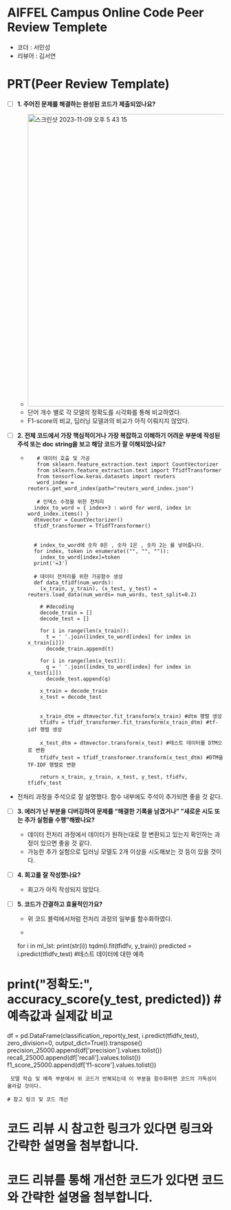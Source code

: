 # AIFFEL Campus Online Code Peer Review Templete
- 코더 : 서민성
- 리뷰어 : 김서연


# PRT(Peer Review Template)
- [ ]  **1. 주어진 문제를 해결하는 완성된 코드가 제출되었나요?**
    - <img width="680" alt="스크린샷 2023-11-09 오후 5 43 15" src="https://github.com/minsung6333/AIFFEL_Quest/assets/112914475/fb62f91c-6536-44dd-8e41-f0b2763816b4">
    - 단어 개수 별로 각 모델의 정확도를 시각화를 통해 비교하였다.
    - F1-score의 비교, 딥러닝 모델과의 비교가 아직 이뤄지지 않았다.
    
- [ ]  **2. 전체 코드에서 가장 핵심적이거나 가장 복잡하고 이해하기 어려운 부분에 작성된 
주석 또는 doc string을 보고 해당 코드가 잘 이해되었나요?**
    - ```python3
         # 데이터 호출 및 가공
         from sklearn.feature_extraction.text import CountVectorizer
         from sklearn.feature_extraction.text import TfidfTransformer
         from tensorflow.keras.datasets import reuters
         word_index = reuters.get_word_index(path="reuters_word_index.json")
        
         # 인덱스 수정을 위한 전처리
        index_to_word = { index+3 : word for word, index in word_index.items() }
        dtmvector = CountVectorizer()
        tfidf_transformer = TfidfTransformer()
        
        
        # index_to_word에 숫자 0은 , 숫자 1은 , 숫자 2는 를 넣어줍니다.
        for index, token in enumerate(("", "", "")):
          index_to_word[index]=token
        print('=3')
        
        # 데이터 전처리를 위한 가공함수 생성
        def data_tfidf(num_words):
          (x_train, y_train), (x_test, y_test) = reuters.load_data(num_words= num_words, test_split=0.2)
        
          # #decoding
          decode_train = []
          decode_test = []
        
          for i in range(len(x_train)):
            t = ' '.join([index_to_word[index] for index in x_train[i]])
            decode_train.append(t)
        
          for i in range(len(x_test)):
            q = ' '.join([index_to_word[index] for index in x_test[i]])
            decode_test.append(q)
        
          x_train = decode_train
          x_test = decode_test
        
        
          x_train_dtm = dtmvector.fit_transform(x_train) #dtm 행렬 생성
          tfidfv = tfidf_transformer.fit_transform(x_train_dtm) #tf-idf 행렬 생성
        
          x_test_dtm = dtmvector.transform(x_test) #테스트 데이터를 DTM으로 변환
          tfidfv_test = tfidf_transformer.transform(x_test_dtm) #DTM을 TF-IDF 행렬로 변환
        
          return x_train, y_train, x_test, y_test, tfidfv, tfidfv_test
      ```
  - 전처리 과정을 주석으로 잘 설명했다. 함수 내부에도 주석이 추가되면 좋을 것 같다.
        
- [ ]  **3. 에러가 난 부분을 디버깅하여 문제를 “해결한 기록을 남겼거나” 
”새로운 시도 또는 추가 실험을 수행”해봤나요?**
    - 데이터 전처리 과정에서 데이터가 원하는대로 잘 변환되고 있는지 확인하는 과정이 있으면 좋을 것 같다.
    - 가능한 추가 실험으로 딥러닝 모델도 2개 이상을 시도해보는 것 등이 있을 것이다.
        
- [ ]  **4. 회고를 잘 작성했나요?**
    - 회고가 아직 작성되지 않았다.
        
- [ ]  **5. 코드가 간결하고 효율적인가요?**
    - 위 코드 블럭에서처럼 전처리 과정의 일부를 함수화하였다.
    - ```python3
     for i in ml_lst:
  print(str(i))
  tqdm(i.fit(tfidfv, y_train))
  predicted = i.predict(tfidfv_test) #테스트 데이터에 대한 예측
  # print("정확도:", accuracy_score(y_test, predicted)) #예측값과 실제값 비교
  df = pd.DataFrame(classification_report(y_test, i.predict(tfidfv_test), zero_division=0, output_dict=True)).transpose()
  precision_25000.append(df['precision'].values.tolist())
  recall_25000.append(df['recall'].values.tolist())
  f1_score_25000.append(df['f1-score'].values.tolist())
   ```
    모델 학습 및 예측 부분에서 위 코드가 반복되는데 이 부분을 함수화하면 코드의 가독성이 올라갈 것이다.

# 참고 링크 및 코드 개선
```
# 코드 리뷰 시 참고한 링크가 있다면 링크와 간략한 설명을 첨부합니다.
# 코드 리뷰를 통해 개선한 코드가 있다면 코드와 간략한 설명을 첨부합니다.
```
